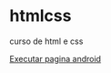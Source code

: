 # htmlcss
 curso de html e css

 <a href="https://francisbowe.github.io/htmlcss/android/android.html" target="_blank" > Executar pagina android </a>
